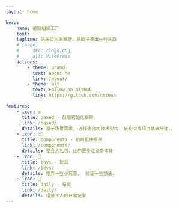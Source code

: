 ```yaml
---
layout: home

hero:
    name: 前端组装工厂
    text: ﹉﹉
    tagline: 站在巨人的肩膀，总能拼凑出一些东西
    # image:
    #     src: /logo.png
    #     alt: VitePress
    actions:
        - theme: brand
          text: About Me
          link: /about/
        - theme: alt
          text: Follow on GitHub
          link: https://github.com/nmtuan

features:
    - icon: ⚙️
      title: based - 前端初始化框架
      link: /based/
      details: 基于场景需求, 选择适合的技术架构. 轻松完成项目基础搭建.、
    - icon: 📦
      title: components - 前端组件框架
      link: /components/
      details: 整合大礼包，让你更专注业务本身
    - icon: 🎲
      title: toys - 玩具
      link: /toys/
      details: 摆弄一些小玩意,  验证一些想法.
    - icon: 📝
      title: daily - 日常
      link: /daily/
      details: 组装工人的日常记录
---
```

